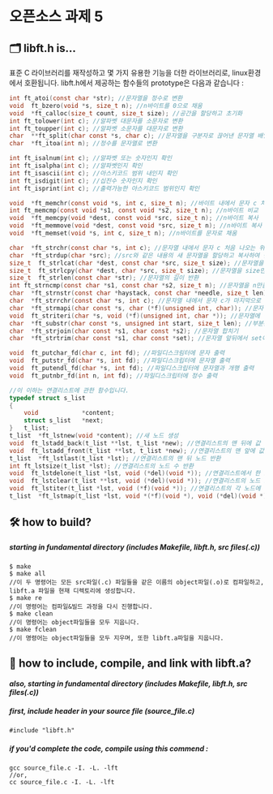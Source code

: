 # 오픈소스 과제 5

## :card_index_dividers: **libft.h is...**
표준 C 라이브러리를 재작성하고 몇 가지 유용한 기능을 더한 라이브러리로, linux환경에서 호환됩니다.
libft.h에서 제공하는 함수들의 prototype은 다음과 같습니다 :
```c
int ft_atoi(const char *str); //문자열을 정수로 변환
void  ft_bzero(void *s, size_t n); //n바이트를 0으로 채움
void  *ft_calloc(size_t count, size_t size); //공간을 할당하고 초기화
int ft_tolower(int c); //알파벳 대문자를 소문자로 변환
int ft_toupper(int c); //알파벳 소문자를 대문자로 변환
char  **ft_split(char const *s, char c); //문자열을 구분자로 끊어낸 문자열 배열을 반환
char  *ft_itoa(int n); //정수를 문자열로 변환

int ft_isalnum(int c); //알파벳 또는 숫자인지 확인
int ft_isalpha(int c); //알파벳인지 확인
int ft_isascii(int c); //아스키코드 범위 내인지 확인
int ft_isdigit(int c); //십진수 숫자인지 확인
int ft_isprint(int c); //출력가능한 아스키코드 범위인지 확인

void  *ft_memchr(const void *s, int c, size_t n); //바이트 내에서 문자 c 처음 나오는 위치 탐색
int ft_memcmp(const void *s1, const void *s2, size_t n); //n바이트 비교
void  *ft_memcpy(void *dest, const void *src, size_t n); //n바이트 복사
void  *ft_memmove(void *dest, const void *src, size_t n); //n바이트 복사
void  *ft_memset(void *s, int c, size_t n); //n바이트를 문자로 채움

char  *ft_strchr(const char *s, int c); //문자열 내에서 문자 c 처음 나오는 위치 탐색
char  *ft_strdup(char *src); //src와 같은 내용의 새 문자열을 할당하고 복사하여 반환
size_t  ft_strlcat(char *dest, const char *src, size_t size); //문자열을 size만큼 이어붙임
size_t  ft_strlcpy(char *dest, char *src, size_t size); //문자열을 size만큼 복사함
size_t  ft_strlen(const char *str); //문자열의 길이 반환
int ft_strncmp(const char *s1, const char *s2, size_t n); //문자열을 n만큼 비교
char  *ft_strnstr(const char *haystack, const char *needle, size_t len); //haystack 문자열 내에 needle 문자열이 존재하는지 탐색하고, 존재한다면 그 위치 반환 
char  *ft_strrchr(const char *s, int c); //문자열 내에서 문자 c가 마지막으로 나오는 위치 탐색
char  *ft_strmapi(char const *s, char (*f)(unsigned int, char)); //문자열의 각 문자에 함수를 적용시킨 결과를 담은 문자열 반환
void  ft_striteri(char *s, void (*f)(unsigned int, char *)); //문자열에 각 문자에 함수를 적용
char  *ft_substr(char const *s, unsigned int start, size_t len); //부분문자열 반환
char  *ft_strjoin(char const *s1, char const *s2); //문자열 합치기
char  *ft_strtrim(char const *s1, char const *set); //문자열 앞뒤에서 set에 해당하는 문자 제거

void  ft_putchar_fd(char c, int fd); //파일디스크림터에 문자 출력
void  ft_putstr_fd(char *s, int fd); //파일디스크립터에 문자열 출력
void  ft_putendl_fd(char *s, int fd); //파일디스크립터에 문자열과 개행 출력
void  ft_putnbr_fd(int n, int fd); //파일디스크립터에 정수 출력

//이 이하는 연결리스트에 관한 함수입니다.
typedef struct s_list
{
	void			*content;
	struct s_list	*next;
}	t_list;
t_list  *ft_lstnew(void *content); //새 노드 생성
void  ft_lstadd_back(t_list **lst, t_list *new); //연결리스트의 맨 뒤에 값 추가
void  ft_lstadd_front(t_list **lst, t_list *new); //연결리스트의 맨 앞에 값 추가
t_list  *ft_lstlast(t_list *lst); //연결리스트의 맨 뒤 노드 반환
int ft_lstsize(t_list *lst); //연결리스트의 노드 수 반환
void  ft_lstdelone(t_list *lst, void (*del)(void *)); //연결리스트에서 한 노드 삭제
void  ft_lstclear(t_list **lst, void (*del)(void *)); //연결리스트의 노드 모두 삭제
void  ft_lstiter(t_list *lst, void (*f)(void *)); //연결리스트의 각 노드에 함수 적용
t_list  *ft_lstmap(t_list *lst, void *(*f)(void *), void (*del)(void *)); //연결리스트의 각 노드에 함수를 적용한 결과 반환
```

## :hammer_and_wrench: **how to build?** 
##### *starting in fundamental directory (includes Makefile, libft.h, src files(.c))*

```
$ make
$ make all
//이 두 명령어는 모든 src파일(.c) 파일들을 같은 이름의 object파일(.o)로 컴파일하고, libft.a 파일을 현재 디렉토리에 생성합니다.
$ make re
//이 명령어는 컴파일&빌드 과정을 다시 진행합니다.
$ make clean
//이 명령어는 object파일들을 모두 지웁니다.
$ make fclean
//이 명령어는 object파일들을 모두 지우며, 또한 libft.a파일을 지웁니다.
```

## :link: **how to include, compile, and link with libft.a?**
#### *also, starting in fundamental directory (includes Makefile, libft.h, src files(.c))*

##### *first, include header in your source file (source_file.c)*
```
#include "libft.h"
```
##### *if you'd complete the code, compile using this commend :*
```
gcc source_file.c -I. -L. -lft
//or, 
cc source_file.c -I. -L. -lft
```
